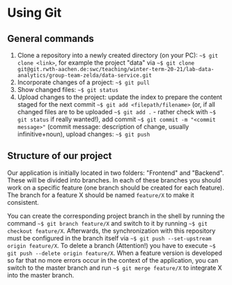 # Using Git
## General commands
1. Clone a repository into a newly created directory (on your PC): `~$ git clone <link>`, for example the project "data" via `~$ git clone git@git.rwth-aachen.de:swc/teaching/winter-term-20-21/lab-data-analytics/group-team-zelda/data-service.git`
2. Incorporate changes of a project: `~$ git pull`
3. Show changed files: `~$ git status`
4. Upload changes to the project: update the index to prepare the content staged for the next commit `~$ git add <filepath/filename>` (or, if all changed files are to be uploaded  `~$ git add .` - rather check with `~$ git status` if really wanted!), add commit `~$ git commit -m "<commit message>"` (commit message: description of change, usually infinitive+noun), upload changes: `~$ git push` 

## Structure of our project
Our application is initially located in two folders: "Frontend" and "Backend". These will be divided into branches. In each of these branches you should work on a specific feature (one branch should be created for each feature). The branch for a feature X should be named `feature/X` to make it consistent.

You can create the corresponding project branch in the shell by running the command `~$ git branch feature/X` and switch to it by running `~$ git checkout feature/X`. Afterwards, the synchronization with this repository must be configured in the branch itself via `~$ git push --set-upstream origin feature/X`. To delete a branch (Attention!) you have to execute `~$ git push --delete origin feature/X`.
When a feature version is developed so far that no more errors occur in the context of the application, you can switch to the master branch and run `~$ git merge feature/X` to integrate X into the master branch.
